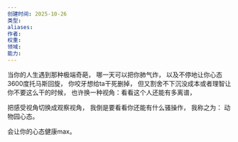 ```yaml
---
创建时间: 2025-10-26
类型: 
aliases: 
作者: 
权重: 
领域: 
能力:
---
```


当你的人生遇到那种极端奇葩，
哪一天可以把你肺气炸，
以及不停地让你心态3600度托马斯回旋，
你咬牙想给ta干死删掉，
但又割舍不下沉没成本或者理智让你不要这么干的时候，
也许换一种视角：看看这个人还能有多离谱，

把感受视角切换成观察视角，
我倒是要看看你还能有什么骚操作，
我称之为：
动物园心态。

会让你的心态健康max。